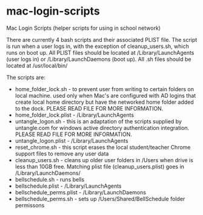 mac-login-scripts
=================

Mac Login Scripts (helper scripts for using in school network)

There are currently 4 bash scripts and their associated PLIST file.  The script is run when a user logs in, with the exception of cleanup_users.sh, which runs on boot up.   All PLIST files should be located at /Library/LaunchAgents (user logs in) or /Library/LaunchDaemons (boot up).  All .sh files should be located at /usr/local/bin/

The scripts are:

  - home_folder_lock.sh      - to prevent user from writing to certain folders on local machine.  used only when
                               Mac's are configured with AD logins that create local home directory but have the
                               networked home folder added to the dock.  PLEASE READ FILE FOR MORE INFORMATION.
  - home_folder_lock.plist   - /Library/LaunchAgents
  - untangle_logon.sh        - this is an adaptation of the scripts supplied by untangle.com for windows active
                               directory authentication integration.  PLEASE READ FILE FOR MORE INFORMATION.
  - untangle_logon.plist     - /Library/LaunchAgents
  - reset_chrome.sh          - this script erases the local student/teacher Chrome support files to remove any user data
  - cleanup_users.sh         - cleans up older user folders in /Users when drive is less than 10GB free.   Matching 
                               plist file (cleanup_users.plist) goes in /Library/LaunchDaemons/
  - bellschedule.sh          - runs bells
  - bellschedule.plist       - /Library/LaunchAgents
  - bellschedule_perms.plist - /Library/LaunchDaemons
  - bellschedule_perms.sh    - sets up /Users/Shared/BellSchedule folder permissons
